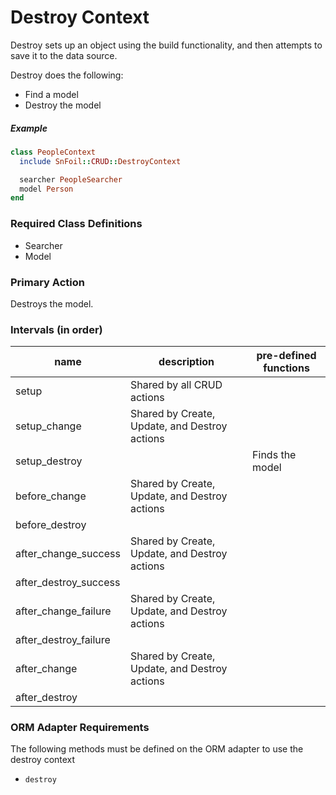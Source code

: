 # Destroy Context

Destroy sets up an object using the build functionality, and then attempts to save it to the data source.

Destroy does the following:

- Find a model
- Destroy the model

##### Example

```ruby
class PeopleContext
  include SnFoil::CRUD::DestroyContext

  searcher PeopleSearcher
  model Person
end
```

### Required Class Definitions

- Searcher
- Model

### Primary Action
Destroys the model.
### Intervals (in order)

<table>
  <thead>
    <th>name</th>
    <th>description</th>
    <th>pre-defined functions</th>
  </thead>

  <tbody>
    <tr>
      <td>setup</td>
      <td>Shared by all CRUD actions</td>
      <td></td>
    </tr>
    <tr>
      <td>setup_change</td>
      <td>Shared by Create, Update, and Destroy actions</td>
      <td></td>
    </tr>
    <tr>
      <td>setup_destroy</td>
      <td></td>
      <td>Finds the model</td>
    </tr>
    <tr>
      <td>before_change</td>
      <td>Shared by Create, Update, and Destroy actions</td>
      <td></td>
    </tr>
    <tr>
      <td>before_destroy</td>
      <td></td>
      <td></td>
    </tr>
    <tr>
      <td>after_change_success</td>
      <td>Shared by Create, Update, and Destroy actions</td>
      <td></td>
    </tr>
    <tr>
      <td>after_destroy_success</td>
      <td></td>
      <td></td>
    </tr>
    <tr>
      <td>after_change_failure</td>
      <td>Shared by Create, Update, and Destroy actions</td>
      <td></td>
    </tr>
    <tr>
      <td>after_destroy_failure</td>
      <td></td>
      <td></td>
    </tr>
    <tr>
      <td>after_change</td>
      <td>Shared by Create, Update, and Destroy actions</td>
      <td></td>
    </tr>
    <tr>
      <td>after_destroy</td>
      <td></td>
      <td></td>
    </tr>
  </tbody>
</table>

### ORM Adapter Requirements

The following methods must be defined on the ORM adapter to use the destroy context

- `destroy`
